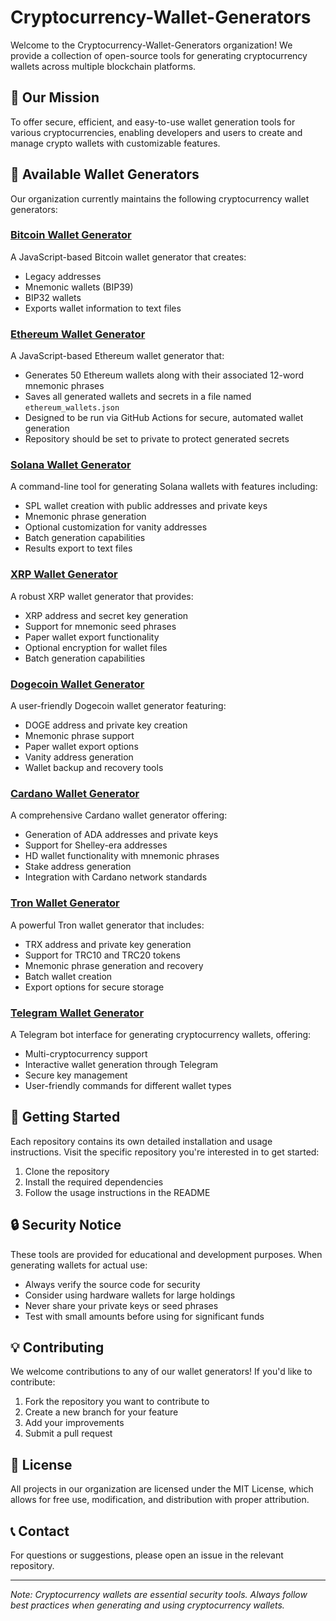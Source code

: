 # Cryptocurrency-Wallet-Generators

Welcome to the Cryptocurrency-Wallet-Generators organization! We provide a collection of open-source tools for generating cryptocurrency wallets across multiple blockchain platforms.

## 🌟 Our Mission

To offer secure, efficient, and easy-to-use wallet generation tools for various cryptocurrencies, enabling developers and users to create and manage crypto wallets with customizable features.

## 🔑 Available Wallet Generators

Our organization currently maintains the following cryptocurrency wallet generators:

### [Bitcoin Wallet Generator](https://github.com/Cryptocurrency-Wallet-Generators/bitcoin-generate-wallets)

A JavaScript-based Bitcoin wallet generator that creates:
- Legacy addresses
- Mnemonic wallets (BIP39)
- BIP32 wallets
- Exports wallet information to text files

### [Ethereum Wallet Generator](https://github.com/Cryptocurrency-Wallet-Generators/ethereum-generate-wallets)

A JavaScript-based Ethereum wallet generator that:
- Generates 50 Ethereum wallets along with their associated 12-word mnemonic phrases
- Saves all generated wallets and secrets in a file named `ethereum_wallets.json`
- Designed to be run via GitHub Actions for secure, automated wallet generation
- Repository should be set to private to protect generated secrets

### [Solana Wallet Generator](https://github.com/Cryptocurrency-Wallet-Generators/solana-generate-wallets)

A command-line tool for generating Solana wallets with features including:
- SPL wallet creation with public addresses and private keys
- Mnemonic phrase generation
- Optional customization for vanity addresses
- Batch generation capabilities
- Results export to text files

### [XRP Wallet Generator](https://github.com/Cryptocurrency-Wallet-Generators/xrp-generate-wallets)

A robust XRP wallet generator that provides:
- XRP address and secret key generation
- Support for mnemonic seed phrases
- Paper wallet export functionality
- Optional encryption for wallet files
- Batch generation capabilities

### [Dogecoin Wallet Generator](https://github.com/Cryptocurrency-Wallet-Generators/dogecoin-generate-wallets)

A user-friendly Dogecoin wallet generator featuring:
- DOGE address and private key creation
- Mnemonic phrase support
- Paper wallet export options
- Vanity address generation
- Wallet backup and recovery tools

### [Cardano Wallet Generator](https://github.com/Cryptocurrency-Wallet-Generators/cardano-generate-wallets)

A comprehensive Cardano wallet generator offering:
- Generation of ADA addresses and private keys
- Support for Shelley-era addresses
- HD wallet functionality with mnemonic phrases
- Stake address generation
- Integration with Cardano network standards

### [Tron Wallet Generator](https://github.com/Cryptocurrency-Wallet-Generators/tron-generate-wallets)

A powerful Tron wallet generator that includes:
- TRX address and private key generation
- Support for TRC10 and TRC20 tokens
- Mnemonic phrase generation and recovery
- Batch wallet creation
- Export options for secure storage

### [Telegram Wallet Generator](https://github.com/Cryptocurrency-Wallet-Generators/telegram-generate-wallets)

A Telegram bot interface for generating cryptocurrency wallets, offering:
- Multi-cryptocurrency support
- Interactive wallet generation through Telegram
- Secure key management
- User-friendly commands for different wallet types

## 🚀 Getting Started

Each repository contains its own detailed installation and usage instructions. Visit the specific repository you're interested in to get started:

1. Clone the repository
2. Install the required dependencies
3. Follow the usage instructions in the README

## 🔒 Security Notice

These tools are provided for educational and development purposes. When generating wallets for actual use:

- Always verify the source code for security
- Consider using hardware wallets for large holdings
- Never share your private keys or seed phrases
- Test with small amounts before using for significant funds

## 💡 Contributing

We welcome contributions to any of our wallet generators! If you'd like to contribute:

1. Fork the repository you want to contribute to
2. Create a new branch for your feature
3. Add your improvements
4. Submit a pull request

## 📄 License

All projects in our organization are licensed under the MIT License, which allows for free use, modification, and distribution with proper attribution.

## 📞 Contact

For questions or suggestions, please open an issue in the relevant repository.

---

*Note: Cryptocurrency wallets are essential security tools. Always follow best practices when generating and using cryptocurrency wallets.*
